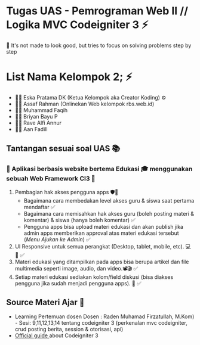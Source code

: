 # Tugas UAS - Pemrograman Web II // Logika MVC Codeigniter 3 ⚡️ 

🎯 It's not made to look good, but tries to focus on solving problems step by step


# List Nama Kelompok 2; ⚡️ 
- 🧑‍💻 Eska Pratama DK (Ketua Kelompok aka Creator Koding) ⚙
- 👨‍💻 Assaf Rahman (Onlinekan Web kelompok rbs.web.id)
- 👨‍💻 Muhammad Faqih
- 👨‍💻 Briyan Bayu P
- 👨‍💻 Rave Alfi Annur
- 👨‍💻 Aan Fadill

## Tantangan sesuai soal UAS 📚
### 🔗 Aplikasi berbasis website bertema Edukasi 🎓 menggunakan sebuah Web Framework CI3 🛫
1. Pembagian hak akses pengguna apps 🛡🔐
    - Bagaimana cara membedakan level akses guru & siswa saat pertama mendaftar ✅
    - Bagaimana cara memisahkan hak akses guru (boleh posting materi & komentar) & siswa (hanya boleh komentar) ✅
    - Pengguna apps bisa upload materi edukasi dan akan publish jika admin apps memberikan approval atas materi edukasi tersebut (_Menu Ajukan ke Admin_) ✅
2. UI Responsive untuk semua perangkat (Desktop, tablet, mobile, etc). 💻 📲 ✅
3. Materi edukasi yang ditampilkan pada apps bisa berupa artikel dan file multimedia seperti image, audio, dan video.📽🎬 ✅
4. Setiap materi edukasi sediakan kolom/field diskusi (bisa diakses pengguna jika sudah menjadi pengguna apps). 📝 ✅


## Source Materi Ajar 📡
- Learning Pertemuan dosen Dosen : Raden Muhamad Firzatullah, M.Kom) - Sesi: 9,11,12,13,14 tentang codeigniter 3 (perkenalan mvc codeigniter, crud posting berita, session & otorisasi, api)
- [Official guide ](https://www.codeigniter.com/userguide3/tutorial/static_pages.html) about Codeigniter 3


